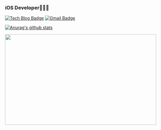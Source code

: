 ### iOS Developer👩🏻‍💻

[![Tech Blog Badge](http://img.shields.io/badge/-Tech%20blog-black?style=flat-square&logo=github&link=https://zzsza.github.io/)](https://dy-yb.github.io)
[![Gmail Badge](https://img.shields.io/badge/Gmail-d14836?style=flat-square&logo=Gmail&logoColor=white&link=mailto:snugyun01@gmail.com)](mailto:daye.elin.yoon@gmail.com)

[![Anurag's github stats](https://github-readme-stats.vercel.app/api?username=dy-yb&show_icons=true&theme=swift)](https://github.com/anuraghazra/github-readme-stats)

<a href="https://github.com/devxb/gitanimals">
<img
  src="https://render.gitanimals.org/farms/dy-yb"
  width="500"
  height="300"
/>
</a>
